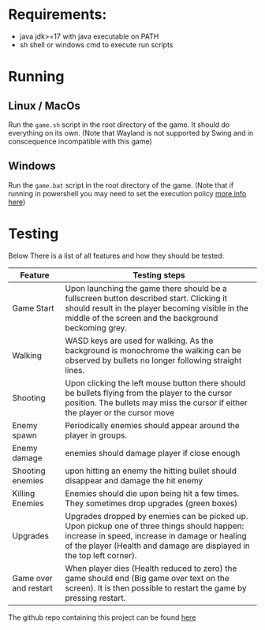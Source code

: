# Requirements:
- java jdk>=17 with java executable on PATH
- sh shell or windows cmd to execute run scripts

# Running
## Linux / MacOs
Run the `game.sh` script in the root directory of the game. It should do everything on its own. (Note that Wayland is not supported by Swing and in conscequence incompatible with this game)

## Windows
Run the `game.bat` script in the root directory of the game. (Note that if running in powershell you may need to set the execution policy [more info here](https://learn.microsoft.com/en-us/powershell/module/microsoft.powershell.security/set-executionpolicy?view=powershell-7.5))

# Testing
Below There is a list of all features and how they should be tested:

| Feature | Testing steps |
| --- | --- |
| Game Start | Upon launching the game there should be a fullscreen button  described start. Clicking it should result in the player becoming visible in the middle of the screen and the background beckoming grey. |
| Walking | WASD keys are used for walking. As the background is monochrome the walking can be observed by bullets no longer following straight lines. |
| Shooting | Upon clicking the left mouse button there should be bullets flying from the player to the cursor position. The bullets may miss the cursor if either the player or the cursor move|
| Enemy spawn | Periodically enemies should appear around the player in groups. |
| Enemy damage | enemies should damage player if close enough|
| Shooting enemies | upon hitting an enemy the hitting bullet should disappear and damage the hit enemy | 
| Killing Enemies | Enemies should die upon being hit a few times. They sometimes drop upgrades (green boxes) |
| Upgrades | Upgrades dropped by enemies can be picked up. Upon pickup one of three things should happen: increase in speed, increase in damage or healing of the player (Health and damage are displayed in the top left corner). |
| Game over and restart | When player dies (Health reduced to zero) the game should end (Big game over text on the screen). It is then possible to restart the game by pressing restart. |

The github repo containing this project can be found [here](https://github.com/Terence-23/2ip90)
